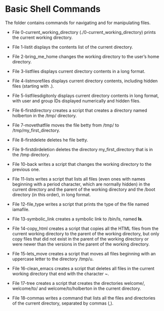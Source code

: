# Basic Shell Commands
The folder contains commands for navigating and for manipulating files.
- File 0-current_working_directory (./0-current_working_directory) prints the current working directory.

- File 1-listit displays the contents list of the current directory.

- File 2-bring_me_home changes the working directory to the user’s home directory.

- File 3-listfiles displays current directory contents in a long format.

- File 4-listmorefiles displays current directory contents, including hidden files (starting with .).

- File 5-listfilesdigitonly displays current directory contents in long format, with user and group IDs displayed numerically and hidden files.

- File 6-firstdirectory creates a script that creates a directory named holberton in the /tmp/ directory.

- File 7-movethatfile moves the file betty from /tmp/ to /tmp/my_first_directory.

- File 8-firstdelete deletes he file betty.

- File 9-firstdirdeletion deletes the directory my_first_directory that is in the /tmp directory.

- File 10-back writes a script that changes the working directory to the previous one.

- File 11-lists writes a script that lists all files (even ones with names beginning with a period character, which are normally hidden) in the current directory and the parent of the working directory and the /boot directory (in this order), in long format.

- File 12-file_type writes a script that prints the type of the file named iamafile. 

- File 13-symbolic_link creates a symbolic link to /bin/ls, named __ls__. 

- File 14-copy_html creates a script that copies all the HTML files from the current working directory to the parent of the working directory, but only copy files that did not exist in the parent of the working directory or were newer than the versions in the parent of the working directory.

- File 15-lets_move creates a script that moves all files beginning with an uppercase letter to the directory /tmp/u.

- File 16-clean_emacs creates a script that deletes all files in the current working directory that end with the character ~.

- File 17-tree creates a script that creates the directories welcome/, welcome/to/ and welcome/to/holberton in the current directory.

- File 18-commas writes a command that lists all the files and directories of the current directory, separated by commas (,).
